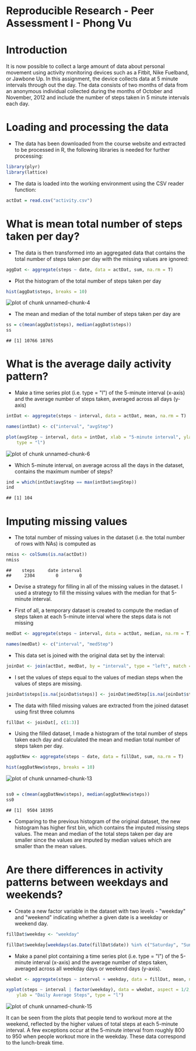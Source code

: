 Reproducible Research - Peer Assessment I - Phong Vu
========================================================

# Introduction

It is now possible to collect a large amount of data about personal movement using activity monitoring devices such as a Fitbit, Nike Fuelband, or Jawbone Up. In this assignment, the device collects data at 5 minute intervals through out the day. The data consists of two months of data from an anonymous individual collected during the months of October and November, 2012 and include the number of steps taken in 5 minute intervals each day.

# Loading and processing the data

* The data has been downloaded from the course website and extracted to be processed in R, the following libraries is needed for further processing:


```r
library(plyr)
library(lattice)
```


* The data is loaded into the working environment using the CSV reader function:
  

```r
actDat = read.csv("activity.csv")
```


# What is mean total number of steps taken per day?

* The data is then transformed into an aggregated data that contains the total number of steps taken per day with the missing values are ignored:


```r
aggDat <- aggregate(steps ~ date, data = actDat, sum, na.rm = T)
```

* Plot the histogram of the total number of steps taken per day


```r
hist(aggDat$steps, breaks = 10)
```

![plot of chunk unnamed-chunk-4](figure/unnamed-chunk-4.png) 

* The mean and median of the total number of steps taken per day are 

```r
ss = c(mean(aggDat$steps), median(aggDat$steps))
ss
```

```
## [1] 10766 10765
```


# What is the average daily activity pattern?

* Make a time series plot (i.e. type = "l") of the 5-minute interval (x-axis) and the average number of steps taken, averaged across all days (y-axis)

```r
intDat <- aggregate(steps ~ interval, data = actDat, mean, na.rm = T)

names(intDat) <- c("interval", "avgStep")

plot(avgStep ~ interval, data = intDat, xlab = "5-minute interval", ylab = "Daily Average Steps", 
    type = "l")
```

![plot of chunk unnamed-chunk-6](figure/unnamed-chunk-6.png) 

* Which 5-minute interval, on average across all the days in the dataset, contains the maximum number of steps?


```r
ind = which(intDat$avgStep == max(intDat$avgStep))
ind
```

```
## [1] 104
```

# Imputing missing values

* The total number of missing values in the dataset (i.e. the total number of rows with NAs) is computed as

```r
nmiss <- colSums(is.na(actDat))
nmiss
```

```
##    steps     date interval 
##     2304        0        0
```

* Devise a strategy for filling in all of the missing values in the dataset. I used a strategy to fill the missing values with the median for that 5-minute interval. 

* First of all, a temporary dataset is created to compute the median of steps taken at each 5-minute interval where the steps data is not missing

```r
medDat <- aggregate(steps ~ interval, data = actDat, median, na.rm = T)

names(medDat) <- c("interval", "medStep")
```

* This data set is joined with the original data set by the interval:

```r
joinDat <- join(actDat, medDat, by = "interval", type = "left", match = "all")
```

* I set the values of steps equal to the values of median steps when the values of steps are missing. 

```r
joinDat$steps[is.na(joinDat$steps)] <- joinDat$medStep[is.na(joinDat$steps)]
```


* The data with filled missing values are extracted from the joined dataset using first three columns

```r
fillDat <- joinDat[, c(1:3)]
```

* Using the filled dataset, I made a histogram of the total number of steps taken each day and calculated the mean and median total number of steps taken per day.


```r
aggDatNew <- aggregate(steps ~ date, data = fillDat, sum, na.rm = T)

hist(aggDatNew$steps, breaks = 10)
```

![plot of chunk unnamed-chunk-13](figure/unnamed-chunk-13.png) 

```r

ss0 = c(mean(aggDatNew$steps), median(aggDatNew$steps))
ss0
```

```
## [1]  9504 10395
```

* Comparing to the previous histogram of the original dataset, the new histogram has higher first bin, which contains the imputed missing steps values. The mean and median of the total steps taken per day are smaller since the values are imputed by median values which are smaller than the mean values.

# Are there differences in activity patterns between weekdays and weekends?

* Create a new factor variable in the dataset with two levels - "weekday" and "weekend" indicating whether a given date is a weekday or weekend day.


```r
fillDat$weekday <- "weekday"

fillDat$weekday[weekdays(as.Date(fillDat$date)) %in% c("Saturday", "Sunday")] = "weekend"
```

* Make a panel plot containing a time series plot (i.e. type = "l") of the 5-minute interval (x-axis) and the average number of steps taken, averaged across all weekday days or weekend days (y-axis). 


```r
wkeDat <- aggregate(steps ~ interval + weekday, data = fillDat, mean, na.rm = T)

xyplot(steps ~ interval | factor(weekday), data = wkeDat, aspect = 1/2, xlab = "5-minute interval", 
    ylab = "Daily Average Steps", type = "l")
```

![plot of chunk unnamed-chunk-15](figure/unnamed-chunk-15.png) 

It can be seen from the plots that people tend to workout more at the weekend, reflected by the higher values of total steps at each 5-minute interval. A few exceptions occur at the 5-minute interval from roughly 800 to 950 when people workout more in the weekday. These data correspond to the lunch-break time.

